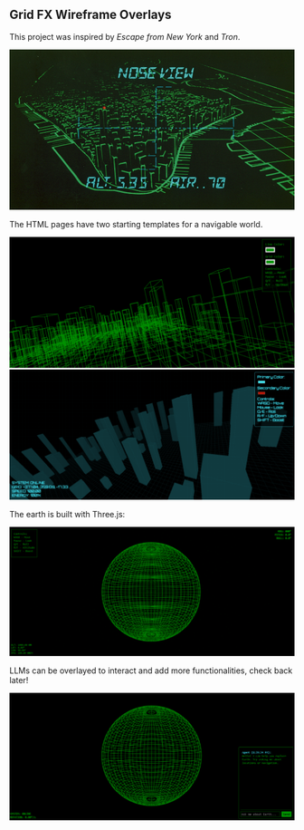 ## Grid FX Wireframe Overlays

This project was inspired by *Escape from New York* and *Tron*.   

![source](https://github.com/Photon1c/EnterpriseCursorBuilds/blob/main/GridFx-WireframeOverlays/media/glidergraphics_source.png)

The HTML pages have two starting templates for a navigable world.

![EscapeFromNY](https://github.com/Photon1c/EnterpriseCursorBuilds/blob/main/GridFx-WireframeOverlays/media/escape.PNG)
![Tronverse](https://github.com/Photon1c/EnterpriseCursorBuilds/blob/main/GridFx-WireframeOverlays/media/tronverse.PNG)

The earth is built with Three.js:

![EscapeEarth](https://github.com/Photon1c/EnterpriseCursorBuilds/blob/main/GridFx-WireframeOverlays/media/escape_earth.PNG)

LLMs can be overlayed to interact and add more functionalities, check back later!

![EarthAgent](https://github.com/Photon1c/EnterpriseCursorBuilds/blob/main/GridFx-WireframeOverlays/media/earth_agent.PNG)
